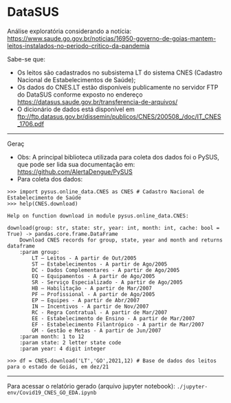 # DataSUS

Análise exploratória considerando a notícia: https://www.saude.go.gov.br/noticias/16950-governo-de-goias-mantem-leitos-instalados-no-periodo-critico-da-pandemia

Sabe-se que:
* Os leitos são cadastrados no subsistema LT do sistema CNES (Cadastro Nacional de Estabelecimentos de Saúde);
* Os dados do CNES.LT estão disponíveis publicamente no servidor FTP do DataSUS conforme exposto no endereço https://datasus.saude.gov.br/transferencia-de-arquivos/
* O dicionário de dados está disponível em ftp://ftp.datasus.gov.br/dissemin/publicos/CNES/200508_/doc/IT_CNES_1706.pdf
---

Geraç

* Obs: A principal biblioteca utilizada para coleta dos dados foi o PySUS, que pode ser lida sua documentação em: https://github.com/AlertaDengue/PySUS
* Para coleta dos dados:
```
>>> import pysus.online_data.CNES as CNES # Cadastro Nacional de Estabelecimento de Saúde
>>> help(CNES.download)

Help on function download in module pysus.online_data.CNES:

download(group: str, state: str, year: int, month: int, cache: bool = True) -> pandas.core.frame.DataFrame
    Download CNES records for group, state, year and month and returns dataframe
    :param group:
        LT – Leitos - A partir de Out/2005
        ST – Estabelecimentos - A partir de Ago/2005
        DC - Dados Complementares - A partir de Ago/2005
        EQ – Equipamentos - A partir de Ago/2005
        SR - Serviço Especializado - A partir de Ago/2005
        HB – Habilitação - A partir de Mar/2007
        PF – Profissional - A partir de Ago/2005
        EP – Equipes - A partir de Abr/2007
        IN – Incentivos - A partir de Nov/2007
        RC - Regra Contratual - A partir de Mar/2007
        EE - Estabelecimento de Ensino - A partir de Mar/2007
        EF - Estabelecimento Filantrópico - A partir de Mar/2007
        GM - Gestão e Metas - A partir de Jun/2007
    :param month: 1 to 12
    :param state: 2 letter state code
    :param year: 4 digit integer

>>> df = CNES.download('LT','GO',2021,12) # Base de dados dos leitos para o estado de Goiás, em dez/21
```
---
Para acessar o relatório gerado (arquivo jupyter notebook): ```./jupyter-env/Covid19_CNES_GO_EDA.ipynb```
